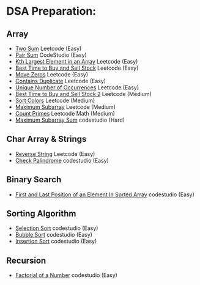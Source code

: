 # DSA Preparation:

## Array
- [Two Sum](https://leetcode.com/problems/two-sum/) Leetcode (Easy)
- [Pair Sum](https://www.codingninjas.com/codestudio/problems/pair-sum_697295?source=youtube&campaign=love_babbar_codestudio1&utm_source=youtube&utm_medium=affiliate&utm_campaign=love_babbar_codestudio1) CodeStudio (Easy)
- [Kth Largest Element in an Array](https://leetcode.com/problems/kth-largest-element-in-an-array/) Leetcode (Easy)
- [Best Time to Buy and Sell Stock](https://leetcode.com/problems/best-time-to-buy-and-sell-stock/) Leetcode (Easy)
- [Move Zeros](https://leetcode.com/problems/move-zeroes/) Leetcode (Easy)
- [Contains Duplicate](https://leetcode.com/problems/contains-duplicate/) Leetcode (Easy)
- [Unique Number of Occurrences](https://leetcode.com/problems/unique-number-of-occurrences/) Leetcode (Easy)
- [Best Time to Buy and Sell Stock 2](https://leetcode.com/problems/best-time-to-buy-and-sell-stock-ii/) Leetcode (Medium)
- [Sort Colors](https://leetcode.com/problems/sort-colors/) Leetcode (Medium)
- [Maximum Subarray](https://leetcode.com/problems/maximum-subarray/) Leetcode (Medium)
- [Count Primes](https://leetcode.com/problems/count-primes/) Leetcode Math (Medium)
- [Maximum Subarray Sum](https://www.codingninjas.com/codestudio/problems/maximum-subarray-sum_630526?topList=striver-sde-sheet-problems&leftPanelTab=0) codestudio (Hard)


## Char Array & Strings
- [Reverse String](https://leetcode.com/problems/reverse-string/) Leetcode (Easy)
- [Check Palindrome](https://www.codingninjas.com/codestudio/problems/check-palindrome_4219630?leftPanelTab=0) codestudio (Easy)

## Binary Search
- [First and Last Position of an Element In Sorted Array](https://www.codingninjas.com/codestudio/problems/first-and-last-position-of-an-element-in-sorted-array_1082549?leftPanelTab=0) codestudio (Easy)

## Sorting Algorithm

- [Selection Sort](https://www.codingninjas.com/codestudio/problems/selection-sort_981162) codestudio (Easy)
- [Bubble Sort](https://www.codingninjas.com/codestudio/problems/bubble-sort_980524) codestudio (Easy)
- [Insertion Sort](https://www.codingninjas.com/codestudio/problems/insertion-sort_3155179?leftPanelTab=0) codestudio (Easy)

## Recursion

- [Factorial of a Number](https://www.codingninjas.com/codestudio/problems/factorial-of-a-number_1115779?leftPanelTab=0) codestudio (Easy)
